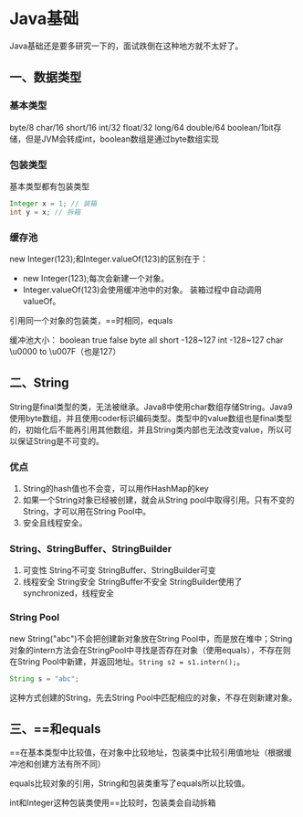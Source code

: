 # Java基础

Java基础还是要多研究一下的，面试跌倒在这种地方就不太好了。

## 一、数据类型

### 基本类型

byte/8
char/16
short/16
int/32
float/32
long/64
double/64
boolean/1bit存储，但是JVM会转成int，boolean数组是通过byte数组实现  

### 包装类型

基本类型都有包装类型
```java
Integer x = 1; // 装箱
int y = x; // 拆箱
```
### 缓存池
new Integer(123);和Integer.valueOf(123)的区别在于：
* new Integer(123);每次会新建一个对象。
* Integer.valueOf(123)会使用缓冲池中的对象。
装箱过程中自动调用valueOf。

引用同一个对象的包装类，==时相同，equals

缓冲池大小： 
boolean true false
byte all
short -128~127
int -128~127
char \u0000 to \u007F（也是127）

## 二、String
String是final类型的类，无法被继承。Java8中使用char数组存储String。Java9使用byte数组，并且使用coder标识编码类型。类型中的value数组也是final类型的，初始化后不能再引用其他数组，并且String类内部也无法改变value，所以可以保证String是不可变的。

### 优点
1. String的hash值也不会变，可以用作HashMap的key
2. 如果一个String对象已经被创建，就会从String pool中取得引用。只有不变的String，才可以用在String Pool中。
3. 安全且线程安全。

### String、StringBuffer、StringBuilder
1. 可变性
String不可变
StringBuffer、StringBuilder可变
2. 线程安全
String安全
StringBuffer不安全
StringBuilder使用了synchronized，线程安全

### String Pool
new String("abc")不会把创建新对象放在String Pool中，而是放在堆中；String对象的intern方法会在StringPool中寻找是否存在对象（使用equals），不存在则在String Pool中新建，并返回地址。```String s2 = s1.intern();```。

```java
String s = "abc";
```

这种方式创建的String，先去String Pool中匹配相应的对象，不存在则新建对象。

## 三、==和equals

==在基本类型中比较值，在对象中比较地址，包装类中比较引用值地址（根据缓冲池和创建方法有所不同）

equals比较对象的引用，String和包装类重写了equals所以比较值。



int和Integer这种包装类使用==比较时，包装类会自动拆箱